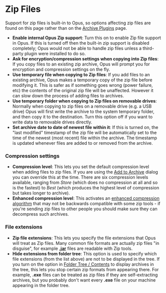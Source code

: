 # Zip Files

Support for zip files is built-in to Opus, so options affecting zip files are found on this page rather than on the [Archive Plugins](archive_and_vfs_plugins.md) page.

- **Enable internal Opus Zip support**: Turn this on to enable Zip file support in Opus. If this is turned off then the built-in zip support is disabled completely; Opus would not be able to handle zip files unless a third-party plugin were installed to do so.
- **Ask for encryption/compression settings when copying into Zip files**: If you copy files to an existing zip archive, Opus will prompt you for encryption and compression settings on the fly.
- **Use temporary file when copying to Zip files**: If you add files to an existing archive, Opus makes a temporary copy of the zip file before modifying it. This is safer as if something goes wrong (power failure, etc) the contents of the original zip file will be unaffected. However it can slow down the process of adding files to archives.
- **Use temporary folder when copying to Zip files on removable drives**: Normally when copying to zip files on a removable drive (e.g. a USB drive) Opus will first write the archive to the system temporary folder, and then copy it to the destination. Turn this option off if you want to write data to removable drives directly.
- **Set archive date to date of newest file within it**: If this is turned on, the "last modified" timestamp of the zip file will be automatically set to the time of the newest (most recent) file within the archive. The timestamp is updated whenever files are added to or removed from the archive.

### Compression settings

- **Compression level**: This lets you set the default compression level when adding files to zip files. If you are using the [Add to Archive](/Manual/file_operations/creating_archives/README.md) dialog you can override this at the time. There are six compression levels available, ranging from *Store* (which does no compression at all and so is the fastest) to *Best* (which produces the highest level of compression but takes longer to archive).
- **Enhanced compression level**: This activates an [enhanced compression algorithm](http://en.wikipedia.org/wiki/DEFLATE#Deflate64.2FEnhanced_Deflate) that may not be backwards compatible with some zip tools - if you're sending zip files to other people you should make sure they can decompress such archives.

### File extensions

- **Zip file extensions**: This lets you specify the file extensions that Opus will treat as Zip files. Many common file formats are actually zip files "in disguise", for example **[.jar](http://en.wikipedia.org/wiki/JAR_file)** files are readable with Zip tools.
- **Hide extensions from folder tree**: This option is used to specify which file extensions (from the list above) are not to be displayed in the tree. If you turn on the option in [Folder Tree / Contents](../folder_tree/contents.md) to display archives in the tree, this lets you stop certain zip formats from appearing there. For example, **.exe** files can be treated as zip files if they are self-extracting archives, but you probably don't want every **.exe** file on your machine appearing in the folder tree.
